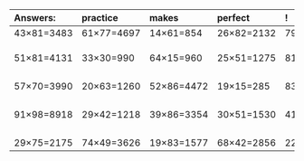 | Answers: | practice | makes | perfect | ! |
| :--- | :--- | :--- | :--- | :--- |
| 43×81=3483 | 61×77=4697 | 14×61=854 | 26×82=2132 | 79×15=1185 | 
|   |   |   |   |   | 
|   |   |   |   |   | 
|   |   |   |   |   | 
| 51×81=4131 | 33×30=990 | 64×15=960 | 25×51=1275 | 81×14=1134 | 
|   |   |   |   |   | 
|   |   |   |   |   | 
|   |   |   |   |   | 
|   |   |   |   |   | 
| 57×70=3990 | 20×63=1260 | 52×86=4472 | 19×15=285 | 83×63=5229 | 
|   |   |   |   |   | 
|   |   |   |   |   | 
|   |   |   |   |   | 
|   |   |   |   |   | 
| 91×98=8918 | 29×42=1218 | 39×86=3354 | 30×51=1530 | 41×33=1353 | 
|   |   |   |   |   | 
|   |   |   |   |   | 
|   |   |   |   |   | 
|   |   |   |   |   | 
| 29×75=2175 | 74×49=3626 | 19×83=1577 | 68×42=2856 | 22×73=1606 | 
